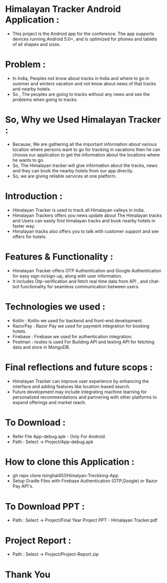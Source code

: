 # Himalayan Tracker Android Application :
- This project is the Android app for the conference. The app supports devices running Android 5.0+, and is optimized for phones and tablets of all shapes and sizes.

# Problem :
- In India, Peoples not know about tracks in India and where to go in summer and winters vacation and not know about news of that tracks and nearby hotels.
- So , The peoples are going to tracks without any news and see the problems when going to tracks.

# So, Why we Used Himalayan Tracker :
- Because, We are gathering all the important information about various location where persons want to go for tracking in vacations then he can choose our application to get the information about the locations where he wants to go.
- So, The Himalayan tracker will give information about the tracks, news and they can book the nearby hotels from our app directly. 
- So, we are giving reliable services at one platform.

# Introduction :
- Himalayan Tracker is used to track all Himalayan valleys in india.
- Himalayan Trackers offers you news update about The Himalayan tracks and Users can easily find himalayan tracks and book nearby hotels in faster way.
- Himalayan tracks also offers you to talk with customer support and see offers for hotels.

# Features & Functionality :
- Himalayan Tracker offers OTP Authentication and Google Authentication for easy sign-in/sign-up, along with user information.
- It includes Otp-verification and fetch real time data from API , and chat-bot functionality for seamless communication between users.

# Technologies we used :
- Kotlin : Kotlin we used for backend and front-end development.
- RazorPay : Razor Pay we used for payment integration for booking hotels.
- Firebase : Firebase we used for authentication integration.
- Postman : routes is used For Building API and testing API for fetching data and store in MongoDB.

# Final reflections and future scops :
- Himalayan Tracker can improve user experience by enhancing the interface and adding features like location-based search.
- Future development may include integrating machine learning for personalized recommendations and partnering with other platforms to expand offerings and market reach.

# To Download : 
- Refer File App-debug.apk - Only For Android.
- Path : Select -> Project/App-debug.apk

# How to clone this Application :
- gh repo clone tsinghal451/Himalyan-Treckking-App
- Setup Gradle Files with Firebase Authentication (OTP,Google) or Razor Pay API's.

# To Download PPT :
- Path : Select -> Project/Final Year Project PPT - Himalayan Tracker.pdf

# Project Report :
- Path : Select -> Project/Project-Report.zip

# Thank You 
